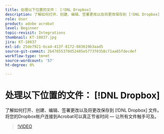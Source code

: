 ```yaml
---
title: 处理以下位置的文件： [!DNL Dropbox]
description: 了解如何打开、创建、编辑、签署更改以及将更改保存到 [!DNL Dropbox] 来自Acrobat的文件
role: User
product: adobe acrobat
level: Beginner
topic-revisit: Integrations
thumbnail: KT-10837.jpg
jira: KT-10837
exl-id: 25de7921-6ca4-413f-8172-083619b3aad5
source-git-commit: 2b47655370d52405e5773f0358c71aa65fdecdef
workflow-type: tm+mt
source-wordcount: '57'
ht-degree: 0%

---
```


# 处理以下位置的文件： [!DNL Dropbox]

了解如何打开、创建、编辑、签署更改以及将更改保存到 [!DNL Dropbox] 文件。 将您的Dropbox帐户连接到Acrobat可以真正节省时间 — 让所有文件触手可及。

>[!VIDEO](https://video.tv.adobe.com/v/3409411?quality=12&learn=on&hidetitle=true)
